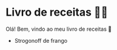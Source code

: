 # Livro de receitas :man_cook:

Olá! Bem, vindo ao meu livro de receitas :wave:

- Strogonoff de frango 

  

 
